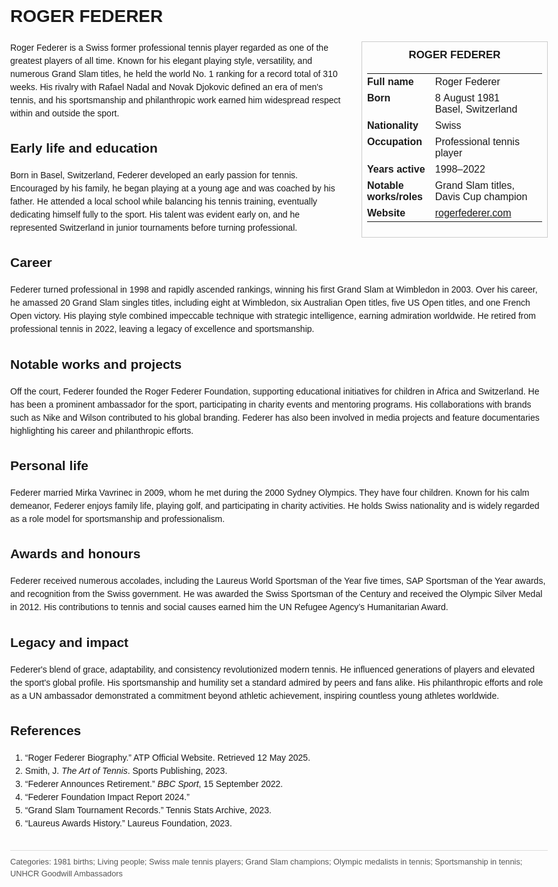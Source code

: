 <!DOCTYPE html>
<html>
<head>
  <title>ROGER FEDERER – Profile</title>
  <style>
    body { font-family: Arial, sans-serif; margin: 2rem auto; max-width: 960px; line-height: 1.5; }
    aside.infobox { float: right; width: 280px; margin: 0 0 1rem 1.5rem; border: 1px solid #ccc; padding: 0.5rem; font-size: 0.9rem; }
    aside.infobox h3 { text-align: center; margin-top: 0; }
    aside.infobox table { width: 100%; border-collapse: collapse; }
    aside.infobox td { padding: 0.25rem 0; vertical-align: top; }
    h1 { margin-top: 0; }
    footer.categories { font-size: 0.8rem; color: #555; border-top: 1px solid #ddd; padding-top: 0.5rem; margin-top: 2rem; }
  </style>
</head>
<body>
  <h1>ROGER FEDERER</h1>
  <aside class="infobox">
    <h3>ROGER FEDERER</h3>
    <table>
      <tr><td><strong>Full name</strong></td><td>Roger Federer</td></tr>
      <tr><td><strong>Born</strong></td><td>8 August 1981<br>Basel, Switzerland</td></tr>
      <tr><td><strong>Nationality</strong></td><td>Swiss</td></tr>
      <tr><td><strong>Occupation</strong></td><td>Professional tennis player</td></tr>
      <tr><td><strong>Years active</strong></td><td>1998–2022</td></tr>
      <tr><td><strong>Notable works/roles</strong></td><td>Grand Slam titles, Davis Cup champion</td></tr>
      <tr><td><strong>Website</strong></td><td><a href="https://rogerfederer.com">rogerfederer.com</a></td></tr>
    </table>
  </aside>
  <p>Roger Federer is a Swiss former professional tennis player regarded as one of the greatest players of all time. Known for his elegant playing style, versatility, and numerous Grand Slam titles, he held the world No. 1 ranking for a record total of 310 weeks. His rivalry with Rafael Nadal and Novak Djokovic defined an era of men's tennis, and his sportsmanship and philanthropic work earned him widespread respect within and outside the sport.</p>
  
  <h2>Early life and education</h2>
  <p>Born in Basel, Switzerland, Federer developed an early passion for tennis. Encouraged by his family, he began playing at a young age and was coached by his father. He attended a local school while balancing his tennis training, eventually dedicating himself fully to the sport. His talent was evident early on, and he represented Switzerland in junior tournaments before turning professional.</p>
  
  <h2>Career</h2>
  <p>Federer turned professional in 1998 and rapidly ascended rankings, winning his first Grand Slam at Wimbledon in 2003. Over his career, he amassed 20 Grand Slam singles titles, including eight at Wimbledon, six Australian Open titles, five US Open titles, and one French Open victory. His playing style combined impeccable technique with strategic intelligence, earning admiration worldwide. He retired from professional tennis in 2022, leaving a legacy of excellence and sportsmanship.</p>
  
  <h2>Notable works and projects</h2>
  <p>Off the court, Federer founded the Roger Federer Foundation, supporting educational initiatives for children in Africa and Switzerland. He has been a prominent ambassador for the sport, participating in charity events and mentoring programs. His collaborations with brands such as Nike and Wilson contributed to his global branding. Federer has also been involved in media projects and feature documentaries highlighting his career and philanthropic efforts.</p>
  
  <h2>Personal life</h2>
  <p>Federer married Mirka Vavrinec in 2009, whom he met during the 2000 Sydney Olympics. They have four children. Known for his calm demeanor, Federer enjoys family life, playing golf, and participating in charity activities. He holds Swiss nationality and is widely regarded as a role model for sportsmanship and professionalism.</p>
  
  <h2>Awards and honours</h2>
  <p>Federer received numerous accolades, including the Laureus World Sportsman of the Year five times, SAP Sportsman of the Year awards, and recognition from the Swiss government. He was awarded the Swiss Sportsman of the Century and received the Olympic Silver Medal in 2012. His contributions to tennis and social causes earned him the UN Refugee Agency’s Humanitarian Award.</p>
  
  <h2>Legacy and impact</h2>
  <p>Federer's blend of grace, adaptability, and consistency revolutionized modern tennis. He influenced generations of players and elevated the sport's global profile. His sportsmanship and humility set a standard admired by peers and fans alike. His philanthropic efforts and role as a UN ambassador demonstrated a commitment beyond athletic achievement, inspiring countless young athletes worldwide.</p>
  
  <h2>References</h2>
  <ol>
    <li>“Roger Federer Biography.” ATP Official Website. Retrieved 12 May 2025.</li>
    <li>Smith, J. <i>The Art of Tennis</i>. Sports Publishing, 2023.</li>
    <li>“Federer Announces Retirement.” <i>BBC Sport</i>, 15 September 2022.</li>
    <li>“Federer Foundation Impact Report 2024.”</li>
    <li>“Grand Slam Tournament Records.” Tennis Stats Archive, 2023.</li>
    <li>“Laureus Awards History.” Laureus Foundation, 2023.</li>
  </ol>
  
  <footer class="categories">Categories: 1981 births; Living people; Swiss male tennis players; Grand Slam champions; Olympic medalists in tennis; Sportsmanship in tennis; UNHCR Goodwill Ambassadors</footer>
</body>
</html>